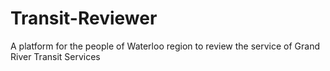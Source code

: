 # Transit-Reviewer
A platform for the people of Waterloo region to review the service of Grand River Transit Services
